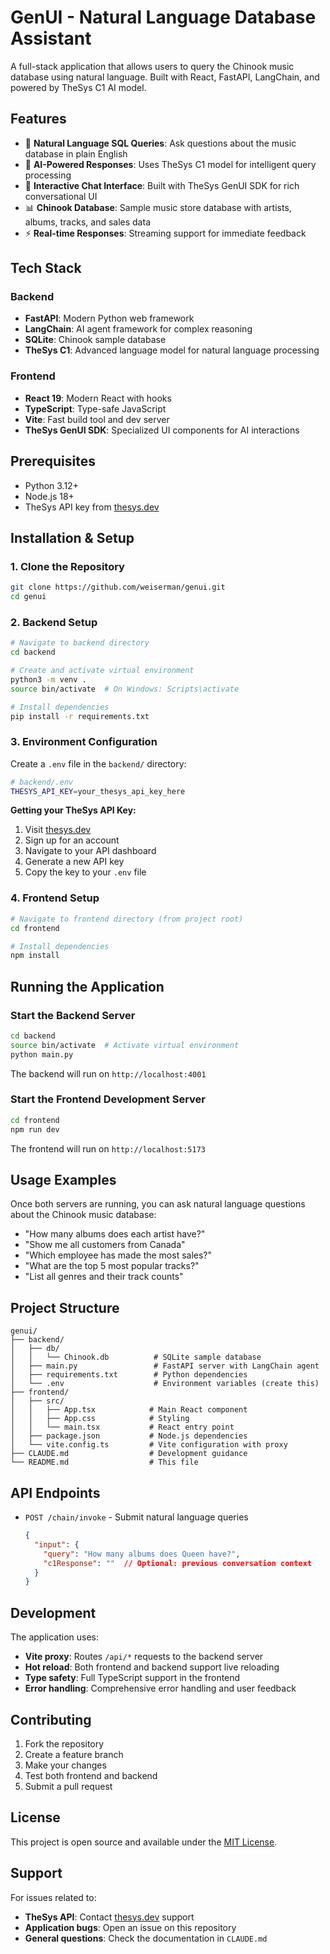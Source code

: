 # GenUI - Natural Language Database Assistant

A full-stack application that allows users to query the Chinook music database using natural language. Built with React, FastAPI, LangChain, and powered by TheSys C1 AI model.

## Features

- 🎵 **Natural Language SQL Queries**: Ask questions about the music database in plain English
- 🤖 **AI-Powered Responses**: Uses TheSys C1 model for intelligent query processing
- 💬 **Interactive Chat Interface**: Built with TheSys GenUI SDK for rich conversational UI
- 📊 **Chinook Database**: Sample music store database with artists, albums, tracks, and sales data
- ⚡ **Real-time Responses**: Streaming support for immediate feedback

## Tech Stack

### Backend
- **FastAPI**: Modern Python web framework
- **LangChain**: AI agent framework for complex reasoning
- **SQLite**: Chinook sample database
- **TheSys C1**: Advanced language model for natural language processing

### Frontend
- **React 19**: Modern React with hooks
- **TypeScript**: Type-safe JavaScript
- **Vite**: Fast build tool and dev server
- **TheSys GenUI SDK**: Specialized UI components for AI interactions

## Prerequisites

- Python 3.12+ 
- Node.js 18+
- TheSys API key from [thesys.dev](https://thesys.dev)

## Installation & Setup

### 1. Clone the Repository

```bash
git clone https://github.com/weiserman/genui.git
cd genui
```

### 2. Backend Setup

```bash
# Navigate to backend directory
cd backend

# Create and activate virtual environment
python3 -m venv .
source bin/activate  # On Windows: Scripts\activate

# Install dependencies
pip install -r requirements.txt
```

### 3. Environment Configuration

Create a `.env` file in the `backend/` directory:

```bash
# backend/.env
THESYS_API_KEY=your_thesys_api_key_here
```

**Getting your TheSys API Key:**
1. Visit [thesys.dev](https://thesys.dev)
2. Sign up for an account
3. Navigate to your API dashboard
4. Generate a new API key
5. Copy the key to your `.env` file

### 4. Frontend Setup

```bash
# Navigate to frontend directory (from project root)
cd frontend

# Install dependencies
npm install
```

## Running the Application

### Start the Backend Server

```bash
cd backend
source bin/activate  # Activate virtual environment
python main.py
```

The backend will run on `http://localhost:4001`

### Start the Frontend Development Server

```bash
cd frontend
npm run dev
```

The frontend will run on `http://localhost:5173`

## Usage Examples

Once both servers are running, you can ask natural language questions about the Chinook music database:

- "How many albums does each artist have?"
- "Show me all customers from Canada"
- "Which employee has made the most sales?"
- "What are the top 5 most popular tracks?"
- "List all genres and their track counts"

## Project Structure

```
genui/
├── backend/
│   ├── db/
│   │   └── Chinook.db          # SQLite sample database
│   ├── main.py                 # FastAPI server with LangChain agent
│   ├── requirements.txt        # Python dependencies
│   └── .env                    # Environment variables (create this)
├── frontend/
│   ├── src/
│   │   ├── App.tsx            # Main React component
│   │   ├── App.css            # Styling
│   │   └── main.tsx           # React entry point
│   ├── package.json           # Node.js dependencies
│   └── vite.config.ts         # Vite configuration with proxy
├── CLAUDE.md                  # Development guidance
└── README.md                  # This file
```

## API Endpoints

- `POST /chain/invoke` - Submit natural language queries
  ```json
  {
    "input": {
      "query": "How many albums does Queen have?",
      "c1Response": ""  // Optional: previous conversation context
    }
  }
  ```

## Development

The application uses:
- **Vite proxy**: Routes `/api/*` requests to the backend server
- **Hot reload**: Both frontend and backend support live reloading
- **Type safety**: Full TypeScript support in the frontend
- **Error handling**: Comprehensive error handling and user feedback

## Contributing

1. Fork the repository
2. Create a feature branch
3. Make your changes
4. Test both frontend and backend
5. Submit a pull request

## License

This project is open source and available under the [MIT License](LICENSE).

## Support

For issues related to:
- **TheSys API**: Contact [thesys.dev](https://thesys.dev) support
- **Application bugs**: Open an issue on this repository
- **General questions**: Check the documentation in `CLAUDE.md`